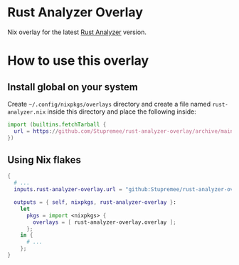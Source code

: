 # Rust Analyzer Overlay

Nix overlay for the latest [Rust Analyzer] version.

# How to use this overlay

## Install global on your system

Create `~/.config/nixpkgs/overlays` directory and create a file named `rust-analyzer.nix`
inside this directory and place the following inside:

```nix
import (builtins.fetchTarball {
  url = https://github.com/Stupremee/rust-analyzer-overlay/archive/main.tar.gz;
})
```

## Using Nix flakes

```nix
{
  # ...
  inputs.rust-analyzer-overlay.url = "github:Stupremee/rust-analyzer-overlay";

  outputs = { self, nixpkgs, rust-analyzer-overlay }:
    let
      pkgs = import <nixpkgs> {
        overlays = [ rust-analyzer-overlay.overlay ];
      };
    in {
      # ...
    };
}
```

[Rust Analyzer]: https://github.com/rust-analyzer/rust-analyzer
